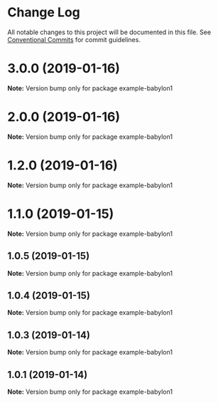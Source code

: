 # Change Log

All notable changes to this project will be documented in this file.
See [Conventional Commits](https://conventionalcommits.org) for commit guidelines.

# 3.0.0 (2019-01-16)

**Note:** Version bump only for package example-babylon1





# 2.0.0 (2019-01-16)

**Note:** Version bump only for package example-babylon1





# 1.2.0 (2019-01-16)

**Note:** Version bump only for package example-babylon1





# 1.1.0 (2019-01-15)

**Note:** Version bump only for package example-babylon1





## 1.0.5 (2019-01-15)

**Note:** Version bump only for package example-babylon1





## 1.0.4 (2019-01-15)

**Note:** Version bump only for package example-babylon1





## 1.0.3 (2019-01-14)

**Note:** Version bump only for package example-babylon1





## 1.0.1 (2019-01-14)

**Note:** Version bump only for package example-babylon1
